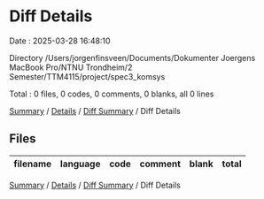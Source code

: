 # Diff Details

Date : 2025-03-28 16:48:10

Directory /Users/jorgenfinsveen/Documents/Dokumenter  Joergens MacBook Pro/NTNU Trondheim/2 Semester/TTM4115/project/spec3_komsys

Total : 0 files,  0 codes, 0 comments, 0 blanks, all 0 lines

[Summary](results.md) / [Details](details.md) / [Diff Summary](diff.md) / Diff Details

## Files
| filename | language | code | comment | blank | total |
| :--- | :--- | ---: | ---: | ---: | ---: |

[Summary](results.md) / [Details](details.md) / [Diff Summary](diff.md) / Diff Details